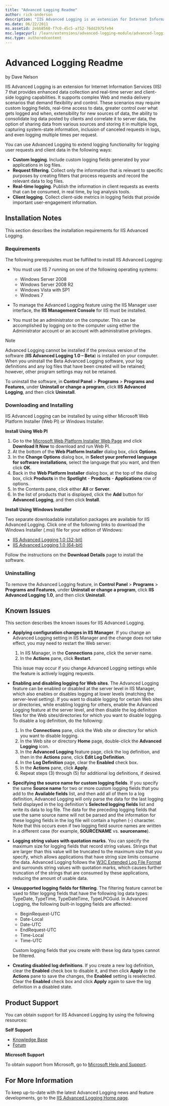 ```yaml
---
title: "Advanced Logging Readme"
author: rick-anderson
description: "IIS Advanced Logging is an extension for Internet Information Services (IIS) 7 that provides enhanced data collection and real-time server and client-side lo..."
ms.date: 06/22/2011
ms.assetid: 2ebb8560-f7c0-45c5-a752-76dd2975fe94
msc.legacyurl: /learn/extensions/advanced-logging-module/advanced-logging-readme
msc.type: authoredcontent
---
```

Advanced Logging Readme
====================
by Dave Nelson

IIS Advanced Logging is an extension for Internet Information Services (IIS) 7 that provides enhanced data collection and real-time server and client-side logging capabilities. It supports complex Web and media delivery scenarios that demand flexibility and control. These scenarios may require custom logging fields, real-time access to data, greater control over what gets logged and when, extensibility for new sources of data, the ability to consolidate log data posted by clients and correlate it to server data, the option of sharing data from various sources and storing it in multiple logs, capturing system-state information, inclusion of canceled requests in logs, and even logging multiple times per request.

You can use Advanced Logging to extend logging functionality for logging user requests and client data in the following ways:

- **Custom logging**. Include custom logging fields generated by your applications in log files.
- **Request filtering**. Collect only the information that is relevant to specific purposes by creating filters that process requests and record the relevant data to log files.
- **Real-time logging**. Publish the information in client requests as events that can be consumed, in real time, by log analysis tools.
- **Client logging**. Collect client-side metrics in logging fields that provide important user-engagement information.

## Installation Notes

This section describes the installation requirements for IIS Advanced Logging.

### Requirements

The following prerequisites must be fulfilled to install IIS Advanced Logging:

- You must use IIS 7 running on one of the following operating systems: 

    - Windows Server 2008
    - Windows Server 2008 R2
    - Windows Vista with SP1
    - Windows 7
- To manage the Advanced Logging feature using the IIS Manager user interface, the **IIS Management Console** for IIS must be installed.
- You must be an administrator on the computer. This can be accomplished by logging on to the computer using either the Administrator account or an account with administrative privileges.

> [!NOTE]
> 
>  Advanced Logging cannot be installed if the previous version of the software (**IIS Advanced Logging 1.0 – Beta**) is installed on your computer. When you uninstall the Beta Advanced Logging software, your log definitions and any log files that have been created will be retained; however, other program settings may not be retained.

To uninstall the software, in **Control Panel** &gt; **Programs** &gt; **Programs and Features**, under **Uninstall or change a program**, click **IIS Advanced Logging**, and then click **Uninstall**.

### Downloading and Installing

IIS Advanced Logging can be installed by using either Microsoft Web Platform Installer (Web PI) or Windows Installer.

**Install Using Web PI**

1. Go to the [Microsoft Web Platform Installer Web Page](https://go.microsoft.com/?linkid=9656457) and click **Download It Now** to download and run Web PI.
2. At the bottom of the **Web Platform Installer** dialog box, click **Options**.
3. In the **Change Options** dialog box, in **Select your preferred language for software installations**, select the language that you want, and then click **OK**.
4. Back in the **Web Platform Installer** dialog box, at the top of the dialog box, click **Products** in the **Spotlight** - **Products** - **Applications** row of options.
5. In the Contents pane, click either **All** or **Server**.
6. In the list of products that is displayed, click the **Add** button for **Advanced Logging**, and then click **Install**.

**Install Using Windows Installer**

Two separate downloadable installation packages are available for IIS Advanced Logging. Click one of the following links to download the Windows Installer (.msi) file for your edition of Windows:

- [IIS Advanced Logging 1.0 (32-bit)](https://go.microsoft.com/?linkid=9689912)
- [IIS Advanced Logging 1.0 (64-bit)](https://go.microsoft.com/?linkid=9689913)

Follow the instructions on the **Download Details** page to install the software.

### Uninstalling

To remove the Advanced Logging feature, in **Control Panel** &gt; **Programs** &gt; **Programs and Features**, under **Uninstall or change a program**, click **IIS Advanced Logging 1.0**, and then click **Uninstall**.

## Known Issues

This section describes the known issues for IIS Advanced Logging.

- **Applying configuration changes in IIS Manager**. If you change an Advanced Logging setting in IIS Manager and the change does not take effect, you may need to restart the Web server:  

    1. In IIS Manager, in the **Connections** pane, click the server name.
    2. In the **Actions** pane, click **Restart**.

  This issue may occur if you change Advanced Logging settings while the feature is actively logging requests.
- **Enabling and disabling logging for Web sites**. The Advanced Logging feature can be enabled or disabled at the server level in IIS Manager, which also enables or disables logging at lower levels (matching the server-level setting). If you want to disable logging for certain Web sites or directories, while enabling logging for others, enable the Advanced Logging feature at the server level, and then disable the log definition files for the Web sites/directories for which you want to disable logging. To disable a log definition, do the following: 

    1. In the **Connections** pane, click the Web site or directory for which you want to disable logging.
    2. In the Web site or directory **Home** page, double-click the **Advanced Logging** icon.
    3. In the **Advanced Logging** feature page, click the log definition, and then in the **Actions** pane, click **Edit Log Definition**.
    4. In the **Log Definition** page, clear the **Enabled** check box.
    5. In the **Actions** pane, click **Apply**.
    6. Repeat steps (3) through (5) for additional log definitions, if desired.
- **Specifying the source name for custom logging fields**. If you specify the same **Source name** for two or more custom logging fields that you add to the **Available fields** list, and then add all of them to a log definition, Advanced Logging will only parse the data for the last logging field displayed in the log definition's **Selected logging fields** list and write its data to log file. The data for the preceding logging fields that use the same source name will not be parsed and the information for these logging fields in the log file will contain a hyphen (-) character. Note that this occurs even if two logging field source names are written in a different case (for example, **SOURCENAME** vs. **sourcename**).
- **Logging string values with quotation marks**. You can specify the maximum size for logging fields that record string values. Strings that are larger than this value will be truncated to the maximum size that you specify, which allows applications that have string size limits consume the data. Advanced Logging follows the [W3C Extended Log File Format](https://go.microsoft.com/?linkid=9689679) and surrounds string values with quotation marks, which causes further truncation of the strings that are consumed by these applications, reducing the amount of usable data.
- **Unsupported logging fields for filtering**. The filtering feature cannot be used to filter logging fields that have the following log data types: TypeDate, TypeTime, TypeDateTime, TypeLPCGuid. In Advanced Logging, the following built-in logging fields are affected:  

    - BeginRequest-UTC
    - Date-Local
    - Date-UTC
    - EndRequest-UTC
    - Time-Local
    - Time-UTC

  Custom logging fields that you create with these log data types cannot be filtered.
- **Creating disabled log definitions**. If you create a new log definition, clear the **Enabled** check box to disable it, and then click **Apply** in the **Actions** pane to save the changes, the **Enabled** setting is reselected. Clear the **Enabled** check box and click **Apply** again to save the log definition in a disabled state.

## Product Support

You can obtain support for IIS Advanced Logging by using the following resources:

**Self Support**

- [Knowledge Base](https://go.microsoft.com/?linkid=9656144)
- [Forum](https://go.microsoft.com/?linkid=9656145)

**Microsoft Support**

To obtain support from Microsoft, go to [Microsoft Help and Support](https://go.microsoft.com/?linkid=9656146).

## For More Information

To keep up-to-date with the latest Advanced Logging news and feature developments, go to the [IIS Advanced Logging Home page](https://go.microsoft.com/?linkid=9656147).
